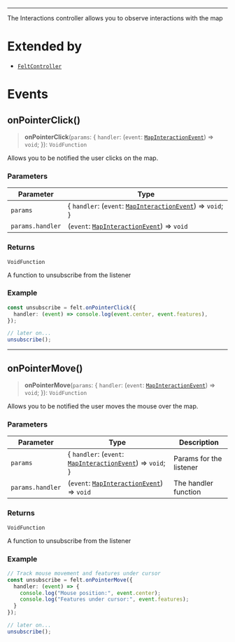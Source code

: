 ***

The Interactions controller allows you to observe interactions with the map

# Extended by

* [`FeltController`](../Main/FeltController.md)

# Events

## onPointerClick()

> **onPointerClick**(`params`: { `handler`: (`event`: [`MapInteractionEvent`](MapInteractionEvent.md)) => `void`; }): `VoidFunction`

Allows you to be notified the user clicks on the map.

### Parameters

| Parameter | Type |
| ------ | ------ |
| `params` | { `handler`: (`event`: [`MapInteractionEvent`](MapInteractionEvent.md)) => `void`; } |
| `params.handler` | (`event`: [`MapInteractionEvent`](MapInteractionEvent.md)) => `void` |

### Returns

`VoidFunction`

A function to unsubscribe from the listener

### Example

```typescript
const unsubscribe = felt.onPointerClick({
  handler: (event) => console.log(event.center, event.features),
});

// later on...
unsubscribe();
```

***

## onPointerMove()

> **onPointerMove**(`params`: { `handler`: (`event`: [`MapInteractionEvent`](MapInteractionEvent.md)) => `void`; }): `VoidFunction`

Allows you to be notified the user moves the mouse over the map.

### Parameters

| Parameter | Type | Description |
| ------ | ------ | ------ |
| `params` | { `handler`: (`event`: [`MapInteractionEvent`](MapInteractionEvent.md)) => `void`; } | Params for the listener |
| `params.handler` | (`event`: [`MapInteractionEvent`](MapInteractionEvent.md)) => `void` | The handler function |

### Returns

`VoidFunction`

A function to unsubscribe from the listener

### Example

```typescript
// Track mouse movement and features under cursor
const unsubscribe = felt.onPointerMove({
  handler: (event) => {
    console.log("Mouse position:", event.center);
    console.log("Features under cursor:", event.features);
  }
});

// later on...
unsubscribe();
```
